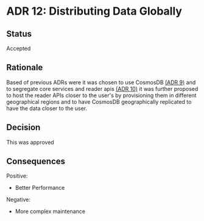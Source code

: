 # ADR 12: Distributing Data Globally

## Status  
Accepted

## Rationale
Based of previous ADRs were it was chosen to use CosmosDB [(ADR 9)](/Resources/ADRs/ADR09-CosmosDB-Consistency.md) and to segregate core services and reader apis [(ADR 10)](/Resources/ADRs/ADR11-Segregation-of-Core-Services-and-Reader-APIs.md) it was further proposed to host the reader APIs closer to the user's by provisioning them in different geographical regions and to have CosmosDB geographically replicated to have the data closer to the user.

## Decision
This was approved

## Consequences
Positive:
* Better Performance

Negative:
* More complex maintenance 
